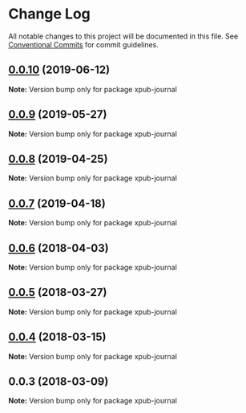 # Change Log

All notable changes to this project will be documented in this file.
See [Conventional Commits](https://conventionalcommits.org) for commit guidelines.

## [0.0.10](https://gitlab.coko.foundation/pubsweet/pubsweet/compare/xpub-journal@0.0.9...xpub-journal@0.0.10) (2019-06-12)

**Note:** Version bump only for package xpub-journal





## [0.0.9](https://gitlab.coko.foundation/pubsweet/pubsweet/compare/xpub-journal@0.0.8...xpub-journal@0.0.9) (2019-05-27)

**Note:** Version bump only for package xpub-journal





## [0.0.8](https://gitlab.coko.foundation/pubsweet/pubsweet/compare/xpub-journal@0.0.7...xpub-journal@0.0.8) (2019-04-25)

**Note:** Version bump only for package xpub-journal





## [0.0.7](https://gitlab.coko.foundation/pubsweet/pubsweet/compare/xpub-journal@0.0.6...xpub-journal@0.0.7) (2019-04-18)

**Note:** Version bump only for package xpub-journal





<a name="0.0.6"></a>
## [0.0.6](https://gitlab.coko.foundation/pubsweet/pubsweet/compare/xpub-journal@0.0.5...xpub-journal@0.0.6) (2018-04-03)




**Note:** Version bump only for package xpub-journal

<a name="0.0.5"></a>
## [0.0.5](https://gitlab.coko.foundation/pubsweet/pubsweet/compare/xpub-journal@0.0.4...xpub-journal@0.0.5) (2018-03-27)




**Note:** Version bump only for package xpub-journal

<a name="0.0.4"></a>
## [0.0.4](https://gitlab.coko.foundation/pubsweet/pubsweet/compare/xpub-journal@0.0.3...xpub-journal@0.0.4) (2018-03-15)




**Note:** Version bump only for package xpub-journal

<a name="0.0.3"></a>

## 0.0.3 (2018-03-09)

**Note:** Version bump only for package xpub-journal
